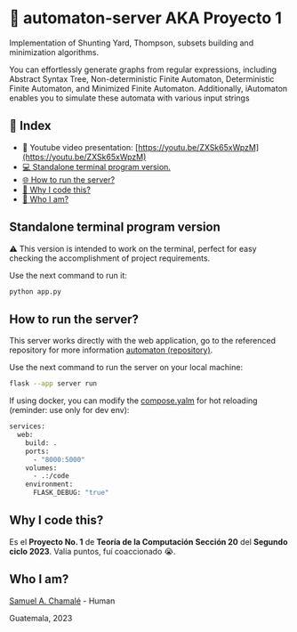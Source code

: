 # 🚀 automaton-server AKA Proyecto 1

Implementation of Shunting Yard, Thompson, subsets building and minimization algorithms.


You can effortlessly generate graphs from regular expressions, including Abstract Syntax Tree, Non-deterministic Finite Automaton, Deterministic Finite Automaton, and Minimized Finite Automaton. Additionally, iAutomaton enables you to simulate these automata with various input strings


## 📑 Index

- 🎥 Youtube video presentation: [https://youtu.be/ZXSk65xWpzM](https://youtu.be/ZXSk65xWpzM)
- [💻 Standalone terminal program version.](#standalone-terminal-program-version)
- [🌐 How to run the server?](#how-to-run-the-server)
- [🤔 Why I code this?](#why-i-code-this)
- [🧐 Who I am?](#who-i-am)

## Standalone terminal program version

⚠️ This version is intended to work on the terminal,  perfect for easy checking the accomplishment of project requirements.

Use the next command to run it:

```bash
python app.py
```

## How to run the server?

This server works directly with the web application, go to the referenced repository for more information [automaton (repository)](https://github.com/chamale-rac/automaton).

Use the next command to run the server on your local machine:

```bash
flask --app server run
```

If using docker, you can modify the [compose.yalm](./compose.yaml) for hot reloading (reminder: use only for dev env):

```bash
services:
  web:
    build: .
    ports:
      - "8000:5000"
    volumes:
      - .:/code
    environment:
      FLASK_DEBUG: "true"
```

## Why I code this?

Es el **Proyecto No. 1** de **Teoría de la Computación** **Sección 20** del **Segundo ciclo 2023**. Valía puntos, fuí coaccionado 😭.

## Who I am?

[Samuel A. Chamalé](https://github.com/chamale-rac) - Human

Guatemala, 2023
